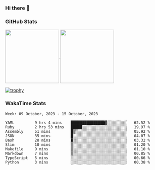 ### Hi there 👋

### GitHub Stats

<a href="https://github.com/anuraghazra/github-readme-stats">
  <img align="center" height="170px" src="https://github-readme-stats.vercel.app/api/top-langs/?username=tksfjt1024&layout=compact&count_private=true&show_icons=true&show_icons=true&theme=graywhite" />
</a>
<a href="https://github.com/anuraghazra/github-readme-stats">
  <img align="center" height="170px" src="https://github-readme-stats.vercel.app/api?username=tksfjt1024&count_private=true&show_icons=true&show_icons=true&theme=graywhite" />
</a>

[![trophy](https://github-profile-trophy.vercel.app/?username=tksfjt1024)](https://github.com/ryo-ma/github-profile-trophy)

### WakaTime Stats

<!--START_SECTION:waka-->
```text
Week: 09 October, 2023 - 15 October, 2023

YAML         9 hrs 4 mins    ███████████████▓░░░░░░░░░   62.52 % 
Ruby         2 hrs 53 mins   █████░░░░░░░░░░░░░░░░░░░░   19.97 % 
Assembly     51 mins         █▒░░░░░░░░░░░░░░░░░░░░░░░   05.92 % 
JSON         35 mins         █░░░░░░░░░░░░░░░░░░░░░░░░   04.07 % 
Bash         28 mins         ▓░░░░░░░░░░░░░░░░░░░░░░░░   03.32 % 
Slim         10 mins         ▒░░░░░░░░░░░░░░░░░░░░░░░░   01.20 % 
Makefile     9 mins          ▒░░░░░░░░░░░░░░░░░░░░░░░░   01.10 % 
Markdown     7 mins          ▒░░░░░░░░░░░░░░░░░░░░░░░░   00.85 % 
TypeScript   5 mins          ░░░░░░░░░░░░░░░░░░░░░░░░░   00.66 % 
Python       3 mins          ░░░░░░░░░░░░░░░░░░░░░░░░░   00.38 % 
```
<!--END_SECTION:waka-->
